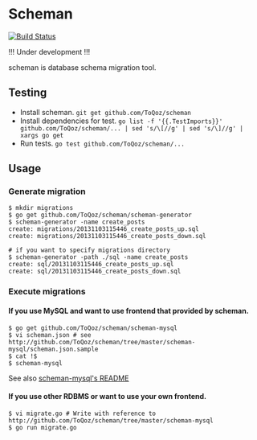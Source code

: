 # Scheman

[![Build Status](https://travis-ci.org/ToQoz/scheman.png?branch=master)](https://travis-ci.org/ToQoz/scheman)

!!! Under development !!!

scheman is database schema migration tool.

## Testing

- Install scheman. `git get github.com/ToQoz/scheman`
- Install dependencies for test. `go list -f '{{.TestImports}}' github.com/ToQoz/scheman/... | sed 's/\[//g' | sed 's/\]//g' | xargs go get`
- Run tests. `go test github.com/ToQoz/scheman/...`

## Usage

### Generate migration

```
$ mkdir migrations
$ go get github.com/ToQoz/scheman/scheman-generator
$ scheman-generator -name create_posts
create: migrations/20131103115446_create_posts_up.sql
create: migrations/20131103115446_create_posts_down.sql

# if you want to specify migrations directory
$ scheman-generator -path ./sql -name create_posts
create: sql/20131103115446_create_posts_up.sql
create: sql/20131103115446_create_posts_down.sql
```

### Execute migrations

#### If you use MySQL and want to use frontend that provided by scheman.

```
$ go get github.com/ToQoz/scheman/scheman-mysql
$ vi scheman.json # see http://github.com/ToQoz/scheman/tree/master/scheman-mysql/scheman.json.sample
$ cat !$
$ scheman-mysql
```

See also [scheman-mysql's README](http://github.com/ToQoz/scheman/tree/master/scheman-mysql)

#### If you use other RDBMS or want to use your own frontend.

```
$ vi migrate.go # Write with reference to http://github.com/ToQoz/scheman/tree/master/scheman-mysql
$ go run migrate.go
```
